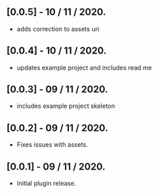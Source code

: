 ## [0.0.5] - 10 / 11 / 2020.

* adds correction to assets uri

## [0.0.4] - 10 / 11 / 2020.

* updates example project and includes read me

## [0.0.3] - 09 / 11 / 2020.

* includes example project skeleton


## [0.0.2] - 09 / 11 / 2020.

* Fixes issues with assets.


## [0.0.1] - 09 / 11 / 2020.

* Initial plugin release.
